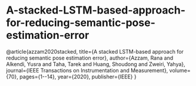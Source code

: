 # A-stacked-LSTM-based-approach-for-reducing-semantic-pose-estimation-error



@article{azzam2020stacked,
  title={A stacked LSTM-based approach for reducing semantic pose estimation error},
  author={Azzam, Rana and Alkendi, Yusra and Taha, Tarek and Huang, Shoudong and Zweiri, Yahya},
  journal={IEEE Transactions on Instrumentation and Measurement},
  volume={70},
  pages={1--14},
  year={2020},
  publisher={IEEE}
}
